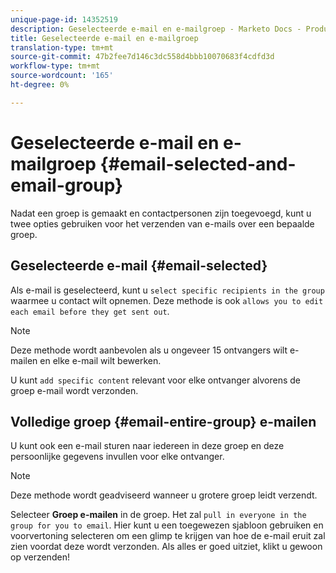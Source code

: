 ```yaml
---
unique-page-id: 14352519
description: Geselecteerde e-mail en e-mailgroep - Marketo Docs - Productdocumentatie
title: Geselecteerde e-mail en e-mailgroep
translation-type: tm+mt
source-git-commit: 47b2fee7d146c3dc558d4bbb10070683f4cdfd3d
workflow-type: tm+mt
source-wordcount: '165'
ht-degree: 0%

---
```



# Geselecteerde e-mail en e-mailgroep {#email-selected-and-email-group}

Nadat een groep is gemaakt en contactpersonen zijn toegevoegd, kunt u twee opties gebruiken voor het verzenden van e-mails over een bepaalde groep.

## Geselecteerde e-mail {#email-selected}

Als e-mail is geselecteerd, kunt u `select specific recipients in the group` waarmee u contact wilt opnemen. Deze methode is ook `allows you to edit each email before they get sent out`.

>[!NOTE]
>
>Deze methode wordt aanbevolen als u ongeveer 15 ontvangers wilt e-mailen en elke e-mail wilt bewerken.

U kunt `add specific content` relevant voor elke ontvanger alvorens de groep e-mail wordt verzonden.

## Volledige groep {#email-entire-group} e-mailen

U kunt ook een e-mail sturen naar iedereen in deze groep en deze persoonlijke gegevens invullen voor elke ontvanger.

>[!NOTE]
>
>Deze methode wordt geadviseerd wanneer u grotere groep leidt verzendt.

Selecteer **Groep e-mailen** in de groep. Het zal `pull in everyone in the group for you to email`.  Hier kunt u een toegewezen sjabloon gebruiken en voorvertoning selecteren om een glimp te krijgen van hoe de e-mail eruit zal zien voordat deze wordt verzonden. Als alles er goed uitziet, klikt u gewoon op verzenden!
